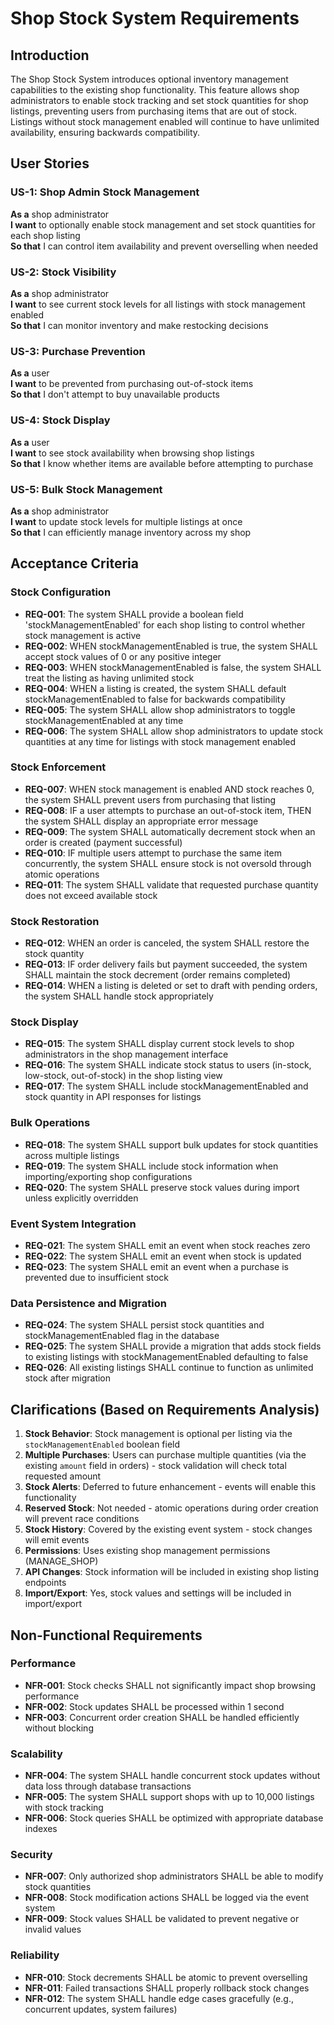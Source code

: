# Shop Stock System Requirements

## Introduction

The Shop Stock System introduces optional inventory management capabilities to the existing shop functionality. This feature allows shop administrators to enable stock tracking and set stock quantities for shop listings, preventing users from purchasing items that are out of stock. Listings without stock management enabled will continue to have unlimited availability, ensuring backwards compatibility.

## User Stories

### US-1: Shop Admin Stock Management
**As a** shop administrator  
**I want** to optionally enable stock management and set stock quantities for each shop listing  
**So that** I can control item availability and prevent overselling when needed

### US-2: Stock Visibility
**As a** shop administrator  
**I want** to see current stock levels for all listings with stock management enabled  
**So that** I can monitor inventory and make restocking decisions

### US-3: Purchase Prevention
**As a** user  
**I want** to be prevented from purchasing out-of-stock items  
**So that** I don't attempt to buy unavailable products

### US-4: Stock Display
**As a** user  
**I want** to see stock availability when browsing shop listings  
**So that** I know whether items are available before attempting to purchase

### US-5: Bulk Stock Management
**As a** shop administrator  
**I want** to update stock levels for multiple listings at once  
**So that** I can efficiently manage inventory across my shop

## Acceptance Criteria

### Stock Configuration
- **REQ-001**: The system SHALL provide a boolean field 'stockManagementEnabled' for each shop listing to control whether stock management is active
- **REQ-002**: WHEN stockManagementEnabled is true, the system SHALL accept stock values of 0 or any positive integer
- **REQ-003**: WHEN stockManagementEnabled is false, the system SHALL treat the listing as having unlimited stock
- **REQ-004**: WHEN a listing is created, the system SHALL default stockManagementEnabled to false for backwards compatibility
- **REQ-005**: The system SHALL allow shop administrators to toggle stockManagementEnabled at any time
- **REQ-006**: The system SHALL allow shop administrators to update stock quantities at any time for listings with stock management enabled

### Stock Enforcement
- **REQ-007**: WHEN stock management is enabled AND stock reaches 0, the system SHALL prevent users from purchasing that listing
- **REQ-008**: IF a user attempts to purchase an out-of-stock item, THEN the system SHALL display an appropriate error message
- **REQ-009**: The system SHALL automatically decrement stock when an order is created (payment successful)
- **REQ-010**: IF multiple users attempt to purchase the same item concurrently, the system SHALL ensure stock is not oversold through atomic operations
- **REQ-011**: The system SHALL validate that requested purchase quantity does not exceed available stock

### Stock Restoration
- **REQ-012**: WHEN an order is canceled, the system SHALL restore the stock quantity
- **REQ-013**: IF order delivery fails but payment succeeded, the system SHALL maintain the stock decrement (order remains completed)
- **REQ-014**: WHEN a listing is deleted or set to draft with pending orders, the system SHALL handle stock appropriately

### Stock Display
- **REQ-015**: The system SHALL display current stock levels to shop administrators in the shop management interface
- **REQ-016**: The system SHALL indicate stock status to users (in-stock, low-stock, out-of-stock) in the shop listing view
- **REQ-017**: The system SHALL include stockManagementEnabled and stock quantity in API responses for listings

### Bulk Operations
- **REQ-018**: The system SHALL support bulk updates for stock quantities across multiple listings
- **REQ-019**: The system SHALL include stock information when importing/exporting shop configurations
- **REQ-020**: The system SHALL preserve stock values during import unless explicitly overridden

### Event System Integration
- **REQ-021**: The system SHALL emit an event when stock reaches zero
- **REQ-022**: The system SHALL emit an event when stock is updated
- **REQ-023**: The system SHALL emit an event when a purchase is prevented due to insufficient stock

### Data Persistence and Migration
- **REQ-024**: The system SHALL persist stock quantities and stockManagementEnabled flag in the database
- **REQ-025**: The system SHALL provide a migration that adds stock fields to existing listings with stockManagementEnabled defaulting to false
- **REQ-026**: All existing listings SHALL continue to function as unlimited stock after migration

## Clarifications (Based on Requirements Analysis)

1. **Stock Behavior**: Stock management is optional per listing via the `stockManagementEnabled` boolean field
2. **Multiple Purchases**: Users can purchase multiple quantities (via the existing `amount` field in orders) - stock validation will check total requested amount
3. **Stock Alerts**: Deferred to future enhancement - events will enable this functionality
4. **Reserved Stock**: Not needed - atomic operations during order creation will prevent race conditions
5. **Stock History**: Covered by the existing event system - stock changes will emit events
6. **Permissions**: Uses existing shop management permissions (MANAGE_SHOP)
7. **API Changes**: Stock information will be included in existing shop listing endpoints
8. **Import/Export**: Yes, stock values and settings will be included in import/export

## Non-Functional Requirements

### Performance
- **NFR-001**: Stock checks SHALL not significantly impact shop browsing performance
- **NFR-002**: Stock updates SHALL be processed within 1 second
- **NFR-003**: Concurrent order creation SHALL be handled efficiently without blocking

### Scalability  
- **NFR-004**: The system SHALL handle concurrent stock updates without data loss through database transactions
- **NFR-005**: The system SHALL support shops with up to 10,000 listings with stock tracking
- **NFR-006**: Stock queries SHALL be optimized with appropriate database indexes

### Security
- **NFR-007**: Only authorized shop administrators SHALL be able to modify stock quantities
- **NFR-008**: Stock modification actions SHALL be logged via the event system
- **NFR-009**: Stock values SHALL be validated to prevent negative or invalid values

### Reliability
- **NFR-010**: Stock decrements SHALL be atomic to prevent overselling
- **NFR-011**: Failed transactions SHALL properly rollback stock changes
- **NFR-012**: The system SHALL handle edge cases gracefully (e.g., concurrent updates, system failures)